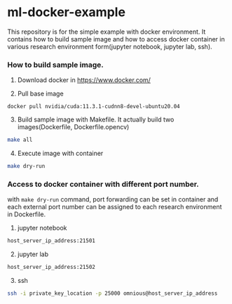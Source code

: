 # ml-docker-example

This repository is for the simple example with docker environment.
It contains how to build sample image and how to access docker container in various research environment form(jupyter notebook, jupyter lab, ssh).

### How to build sample image.

1. Download docker in https://www.docker.com/

2. Pull base image 

```docker
docker pull nvidia/cuda:11.3.1-cudnn8-devel-ubuntu20.04
```

3. Build sample image with Makefile. It actually build two images(Dockerfile, Dockerfile.opencv)

```bash
make all
```

4. Execute image with container
 
```bash
make dry-run
```

### Access to docker container with different port number.
with `make dry-run` command, port forwarding can be set in container and each external port number can be assigned to each research environment in Dockerfile.
1. jupyter notebook
```bash
host_server_ip_address:21501
```
2. jupyter lab
```bash
host_server_ip_address:21502
```
3. ssh
```bash
ssh -i private_key_location -p 25000 omnious@host_server_ip_address
```
